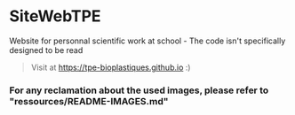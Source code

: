 # SiteWebTPE
Website for personnal scientific work at school - The code isn't specifically designed to be read
> Visit at https://tpe-bioplastiques.github.io :)

### For any reclamation about the used images, please refer to "ressources/README-IMAGES.md"
